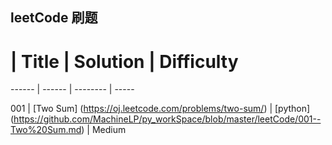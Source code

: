 
## leetCode 刷题

#  | Title   | Solution | Difficulty

------ | ------ | -------- | -----

001 | [Two Sum] (https://oj.leetcode.com/problems/two-sum/) | [python] (https://github.com/MachineLP/py_workSpace/blob/master/leetCode/001--Two%20Sum.md) | Medium



